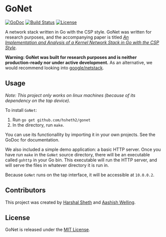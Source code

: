 # GoNet
[![GoDoc](https://godoc.org/github.com/hsheth2/gonet?status.svg)](https://godoc.org/github.com/hsheth2/gonet)
[![Build Status](https://travis-ci.org/hsheth2/gonet.svg?branch=master)](https://travis-ci.org/hsheth2/gonet)
[![License](http://img.shields.io/:license-MIT-blue.svg)](http://www.opensource.org/licenses/MIT)

A network stack written in Go with the CSP style. GoNet was written for research purposes, and the accompanying paper is titled [*An Implementation and Analysis of a Kernel Network Stack in Go with the CSP Style*](https://arxiv.org/abs/1603.05636).

**Warning: GoNet was built for research purposes and is neither production-ready nor under active development.** As an alternative, we would recommend looking into [google/netstack](https://github.com/google/netstack). 

## Usage
*Note: This project only works on linux machines (because of its dependency on the tap device).*

To install `GoNet`:

1. Run `go get github.com/hsheth2/gonet`
2. In the directory, run `make`. 

You can use its functionallity by importing it in your own projects. See the GoDoc for documentation. 

We also included a simple demo application: a basic HTTP server. Once you have run `make` in the `GoNet` source directory, there will be an executable called `gohttp` in your Go bin. This executable will run the HTTP server, and will serve the files in whatever directory it is run in. 

Because `GoNet` runs on the tap interface, it will be accessible at `10.0.0.2`. 

## Contributors
This project was created by [Harshal Sheth](https://github.com/hsheth2)
and [Aashish Welling](https://github.com/omegablitz). 

## License
GoNet is released under the [MIT License](http://www.opensource.org/licenses/MIT).
